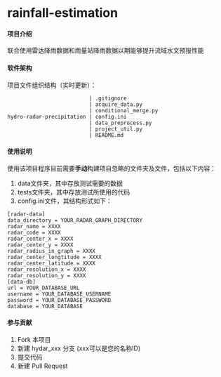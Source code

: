 # rainfall-estimation

#### 项目介绍
联合使用雷达降雨数据和雨量站降雨数据以期能够提升流域水文预报性能

#### 软件架构
项目文件组织结构（实时更新）：

                              | .gitignore
                              | acquire_data.py
                              | conditional_merge.py
    hydro-radar-precipitation | config.ini
                              | data_preprocess.py
                              | project_util.py              
                              | README.md
                              


#### 使用说明
使用该项目程序目前需要**手动**构建项目忽略的文件夹及文件，包括以下内容：
1. data文件夹，其中存放测试需要的数据
2. tests文件夹，其中存放测试所使用的代码
3. config.ini文件，其结构形式如下：
```
[radar-data]
data_directory = YOUR_RADAR_GRAPH_DIRECTORY
radar_name = XXXX
radar_code = XXXX
radar_center_x = XXXX
radar_center_y = XXXX
radar_radius_in_graph = XXXX
radar_center_longtitude = XXXX
radar_center_latitude = XXXX
radar_resolution_x = XXXX
radar_resolution_y = XXXX
[data-db]
url = YOUR_DATABASE_URL
username = YOUR_DATABASE_USERNAME
password = YOUR_DATABASE_PASSWORD
database = YOUR_DATABASE
```

#### 参与贡献

1. Fork 本项目
2. 新建 hydar_xxx 分支 (xxx可以是您的名称ID)
3. 提交代码
4. 新建 Pull Request